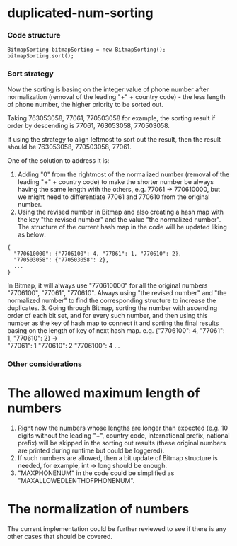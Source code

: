 # duplicated-num-sorting

### Code structure

```
BitmapSorting bitmapSorting = new BitmapSorting();
bitmapSorting.sort();
```

### Sort strategy

Now the sorting is basing on the integer value of phone number after normalization (removal of the leading "+" + country code) - the less length of phone number, the higher priority to be sorted out.

Taking 763053058, 77061, 770503058 for example, the sorting result if order by descending is 77061, 763053058, 770503058.

If using the strategy to align leftmost to sort out the result, then the result should be 763053058, 770503058, 77061.

One of the solution to address it is:
1. Adding "0" from the rightmost of the normalized number (removal of the leading "+" + country code) to make the shorter number be always having the same length with the others, e.g. 77061 -> 770610000, but we might need to differentiate 77061 and 770610 from the original number.
2. Using the revised number in Bitmap and also creating a hash map with the key "the revised number" and the value "the normalized number". The structure of the current hash map in the code will be updated liking as below:
```
{
  "770610000": {"7706100": 4, "77061": 1, "770610": 2},
  "770503058": {"770503058": 2},
  ...
}
```
In Bitmap, it will always use "770610000" for all the original numbers "7706100", "77061", "770610". Always using "the revised number" and "the normalized number" to find the corresponding structure to increase the duplicates.
3. Going through Bitmap, sorting the number with ascending order of each bit set, and for every such number, and then using this number as the key of hash map to connect it and sorting the final results basing on the length of key of next hash map.
e.g. {"7706100": 4, "77061": 1, "770610": 2} ->   
"77061": 1
"770610": 2
"7706100": 4
...

### Other considerations

# The allowed maximum length of numbers
1. Right now the numbers whose lengths are longer than expected (e.g. 10 digits without the leading "+", country code, international prefix, national prefix) will be skipped in the sorting out results (these original numbers are printed during runtime but could be loggered).
2. If such numbers are allowed, then a bit update of Bitmap structure is needed, for example, int -> long should be enough.
3. "MAXPHONENUM" in the code could be simplified as "MAXALLOWEDLENTHOFPHONENUM".

# The normalization of numbers
The current implementation could be further reviewed to see if there is any other cases that should be covered.

